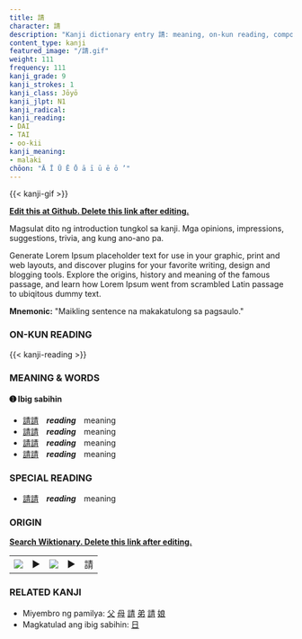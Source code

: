 ```yaml
---
title: 請
character: 請
description: "Kanji dictionary entry 請: meaning, on-kun reading, compounds, origin, related kanji"
content_type: kanji
featured_image: "/請.gif"
weight: 111
frequency: 111
kanji_grade: 9
kanji_strokes: 1
kanji_class: Jōyō
kanji_jlpt: N1
kanji_radical: 
kanji_reading: 
- DAI
- TAI
- oo-kii
kanji_meaning:
- malaki
chōon: "Ā Ī Ū Ē Ō ā ī ū ē ō ’"
---
```

[//]: # (Don't edit the line below. Kanji animated GIF code is automatically generated.)
{{< kanji-gif >}}

[//]: # (Edit below this line.)

**[Edit this at Github. Delete this link after editing.](https://github.com/tim0g/tim/tree/main/content/kanji/請/index.md)**

Magsulat dito ng introduction tungkol sa kanji. Mga opinions, impressions, suggestions, trivia, ang kung ano-ano pa.

Generate Lorem Ipsum placeholder text for use in your graphic, print and web layouts, and discover plugins for your favorite writing, design and blogging tools. Explore the origins, history and meaning of the famous passage, and learn how Lorem Ipsum went from scrambled Latin passage to ubiqitous dummy text.
 
**Mnemonic:** "Maikling sentence na makakatulong sa pagsaulo."

### ON-KUN READING

[//]: # (Don't edit the line below. ON-KUN READING code is automatically generated.)
{{< kanji-reading >}}

### MEANING & WORDS

#### ➊ **Ibig sabihin**
  - [請](../請)[請](../請)　***reading***　meaning
  - [請](../請)[請](../請)　***reading***　meaning
  - [請](../請)[請](../請)　***reading***　meaning
  - [請](../請)[請](../請)　***reading***　meaning

### SPECIAL READING
  - [請](../請)[請](../請)　***reading***　meaning

### ORIGIN

**[Search Wiktionary. Delete this link after editing.](https://wiktionary.org/wiki/請)**
<table class="kanji-table"><tr><td>
<img src="60px-請-bronze.svg.png">
</td><td>▶</td><td>
<img src="60px-請-oracle.svg.png">
</td><td>▶</td>
<td class="kanji-origin">請</td>
</tr></table>

### RELATED KANJI
- Miyembro ng pamilya: [父](../父) [母](../母) [請](../請) [弟](../弟) [請](../請) [娘](../娘)
- Magkatulad ang ibig sabihin: [日](../日)
